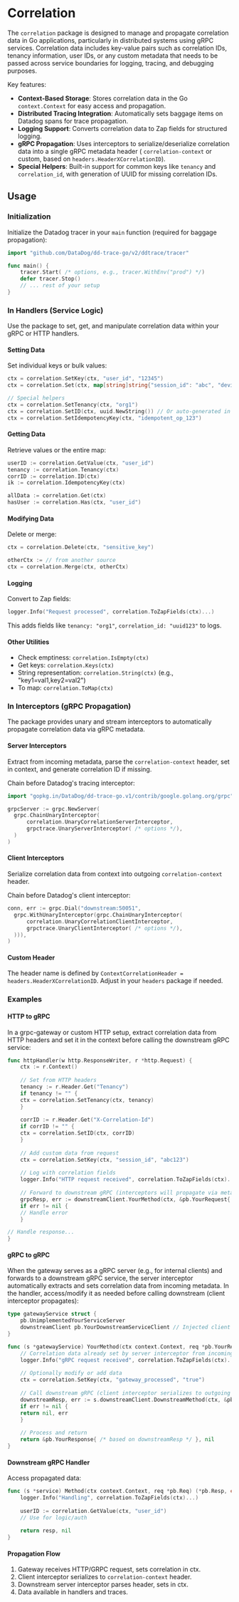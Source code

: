 # Correlation

The `correlation` package is designed to manage and propagate correlation data in Go applications, particularly in
distributed systems using gRPC services. Correlation data includes key-value pairs such as correlation IDs, tenancy
information, user IDs, or any custom metadata that needs to be passed across service boundaries for logging, tracing,
and debugging purposes.

Key features:

- **Context-Based Storage**: Stores correlation data in the Go `context.Context` for easy access and propagation.
- **Distributed Tracing Integration**: Automatically sets baggage items on Datadog spans for trace propagation.
- **Logging Support**: Converts correlation data to Zap fields for structured logging.
- **gRPC Propagation**: Uses interceptors to serialize/deserialize correlation data into a single gRPC metadata header (
  `correlation-context` or custom, based on `headers.HeaderXCorrelationID`).
- **Special Helpers**: Built-in support for common keys like `tenancy` and `correlation_id`, with generation of UUID for
  missing correlation IDs.

## Usage

### Initialization

Initialize the Datadog tracer in your `main` function (required for baggage propagation):

```go
import "github.com/DataDog/dd-trace-go/v2/ddtrace/tracer"

func main() {
    tracer.Start( /* options, e.g., tracer.WithEnv("prod") */)
    defer tracer.Stop()
    // ... rest of your setup
}
```

### In Handlers (Service Logic)

Use the package to set, get, and manipulate correlation data within your gRPC or HTTP handlers.

#### Setting Data

Set individual keys or bulk values:

```go
ctx = correlation.SetKey(ctx, "user_id", "12345")
ctx = correlation.Set(ctx, map[string]string{"session_id": "abc", "device": "mobile"})

// Special helpers
ctx = correlation.SetTenancy(ctx, "org1")
ctx = correlation.SetID(ctx, uuid.NewString()) // Or auto-generated in interceptor if missing
ctx = correlation.SetIdempotencyKey(ctx, "idempotent_op_123")
```

#### Getting Data

Retrieve values or the entire map:

```go
userID := correlation.GetValue(ctx, "user_id")
tenancy := correlation.Tenancy(ctx)
corrID := correlation.ID(ctx)
ik := correlation.IdempotencyKey(ctx)

allData := correlation.Get(ctx)
hasUser := correlation.Has(ctx, "user_id")
```

#### Modifying Data

Delete or merge:

```go
ctx = correlation.Delete(ctx, "sensitive_key")

otherCtx := // from another source
ctx = correlation.Merge(ctx, otherCtx)
```

#### Logging

Convert to Zap fields:

```go
logger.Info("Request processed", correlation.ToZapFields(ctx)...)
```

This adds fields like `tenancy: "org1"`, `correlation_id: "uuid123"` to logs.

#### Other Utilities

- Check emptiness: `correlation.IsEmpty(ctx)`
- Get keys: `correlation.Keys(ctx)`
- String representation: `correlation.String(ctx)` (e.g., "key1=val1,key2=val2")
- To map: `correlation.ToMap(ctx)`

### In Interceptors (gRPC Propagation)

The package provides unary and stream interceptors to automatically propagate correlation data via gRPC metadata.

#### Server Interceptors

Extract from incoming metadata, parse the `correlation-context` header, set in context, and generate correlation ID if
missing.

Chain before Datadog's tracing interceptor:

```go
import "gopkg.in/DataDog/dd-trace-go.v1/contrib/google.golang.org/grpc" // as grpctrace

grpcServer := grpc.NewServer(
  grpc.ChainUnaryInterceptor(
      correlation.UnaryCorrelationServerInterceptor,
      grpctrace.UnaryServerInterceptor( /* options */),
  )
)
```

#### Client Interceptors

Serialize correlation data from context into outgoing `correlation-context` header.

Chain before Datadog's client interceptor:

```go
conn, err := grpc.Dial("downstream:50051",
  grpc.WithUnaryInterceptor(grpc.ChainUnaryInterceptor(
      correlation.UnaryCorrelationClientInterceptor,
      grpctrace.UnaryClientInterceptor( /* options */),
  ))),
)
```

#### Custom Header

The header name is defined by `ContextCorrelationHeader = headers.HeaderXCorrelationID`. Adjust in your `headers`
package if needed.

### Examples

#### HTTP to gRPC

In a grpc-gateway or custom HTTP setup, extract correlation data from HTTP headers and set it in the context before
calling the downstream gRPC service:

```go
func httpHandler(w http.ResponseWriter, r *http.Request) {
    ctx := r.Context()
    
    // Set from HTTP headers
    tenancy := r.Header.Get("Tenancy")
    if tenancy != "" {
    ctx = correlation.SetTenancy(ctx, tenancy)
    }
    
    corrID := r.Header.Get("X-Correlation-Id")
    if corrID != "" {
    ctx = correlation.SetID(ctx, corrID)
    }
    
    // Add custom data from request
    ctx = correlation.SetKey(ctx, "session_id", "abc123")
    
    // Log with correlation fields
    logger.Info("HTTP request received", correlation.ToZapFields(ctx)...)
    
    // Forward to downstream gRPC (interceptors will propagate via metadata)
    grpcResp, err := downstreamClient.YourMethod(ctx, &pb.YourRequest{ /* from r */ })
    if err != nil {
    // Handle error
    }

// Handle response...
}
```

#### gRPC to gRPC

When the gateway serves as a gRPC server (e.g., for internal clients) and forwards to a downstream gRPC service, the
server interceptor automatically extracts and sets correlation data from incoming metadata. In the handler,
access/modify it as needed before calling downstream (client interceptor propagates):

```go
type gatewayService struct {
    pb.UnimplementedYourServiceServer
    downstreamClient pb.YourDownstreamServiceClient // Injected client with interceptors
}

func (s *gatewayService) YourMethod(ctx context.Context, req *pb.YourRequest) (*pb.YourResponse, error) {
    // Correlation data already set by server interceptor from incoming metadata
    logger.Info("gRPC request received", correlation.ToZapFields(ctx)...)
    
    // Optionally modify or add data
    ctx = correlation.SetKey(ctx, "gateway_processed", "true")
    
    // Call downstream gRPC (client interceptor serializes to outgoing metadata)
    downstreamResp, err := s.downstreamClient.DownstreamMethod(ctx, &pb.DownstreamRequest{ /* from req */ })
    if err != nil {
    return nil, err
    }
    
    // Process and return
    return &pb.YourResponse{ /* based on downstreamResp */ }, nil
}

```

#### Downstream gRPC Handler

Access propagated data:

```go
func (s *service) Method(ctx context.Context, req *pb.Req) (*pb.Resp, error) {
    logger.Info("Handling", correlation.ToZapFields(ctx)...)
    
    userID := correlation.GetValue(ctx, "user_id")
    // Use for logic/auth
    
    return resp, nil
}
```

#### Propagation Flow

1. Gateway receives HTTP/GRPC request, sets correlation in ctx.
2. Client interceptor serializes to `correlation-context` header.
3. Downstream server interceptor parses header, sets in ctx.
4. Data available in handlers and traces.